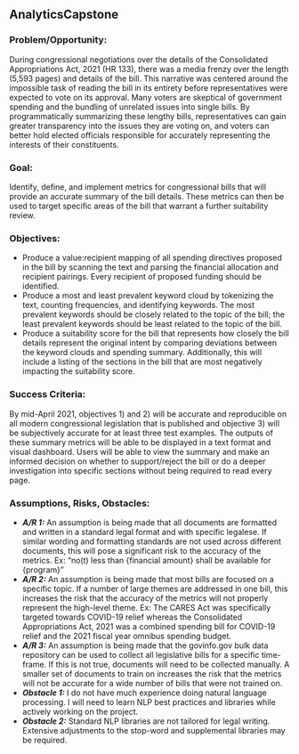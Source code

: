 ## AnalyticsCapstone
### Problem/Opportunity:
During congressional negotiations over the details of the Consolidated Appropriations Act, 2021 (HR 133), there was a media frenzy over the length (5,593 pages) and details of the bill. This narrative was centered around the impossible task of reading the bill in its entirety before representatives were expected to vote on its approval. Many voters are skeptical of government spending and the bundling of unrelated issues into single bills. By programmatically summarizing these lengthy bills, representatives can gain greater transparency into the issues they are voting on, and voters can better hold elected officials responsible for accurately representing the interests of their constituents. 

### Goal:
Identify, define, and implement metrics for congressional bills that will provide an accurate summary of the bill details. These metrics can then be used to target specific areas of the bill that warrant a further suitability review.

### Objectives:
- Produce a value:recipient mapping of all spending directives proposed in the bill by scanning the text and parsing the financial allocation and recipient pairings. Every recipient of proposed funding should be identified.
- Produce a most and least prevalent keyword cloud by tokenizing the text, counting frequencies, and identifying keywords. The most prevalent keywords should be closely related to the topic of the bill; the least prevalent keywords should be least related to the topic of the bill.
- Produce a suitability score for the bill that represents how closely the bill details represent the original intent by comparing deviations between the keyword clouds and spending summary. Additionally, this will include a listing of the sections in the bill that are most negatively impacting the suitability score.

### Success Criteria:
By mid-April 2021, objectives 1) and 2) will be accurate and reproducible on all modern congressional legislation that is published and objective 3) will be subjectively accurate for at least three test examples. The outputs of these summary metrics will be able to be displayed in a text format and visual dashboard. Users will be able to view the summary and make an informed decision on whether to support/reject the bill or do a deeper investigation into specific sections without being required to read every page.

### Assumptions, Risks, Obstacles:
- ***A/R 1:*** An assumption is being made that all documents are formatted and written in a standard legal format and with specific legalese. If similar wording and formatting standards are not used across different documents, this will pose a significant risk to the accuracy of the metrics. Ex: “no(t) less than {financial amount} shall be available for {program}”
- ***A/R 2:*** An assumption is being made that most bills are focused on a specific topic. If a number of large themes are addressed in one bill, this increases the risk that the accuracy of the metrics will not properly represent the high-level theme. Ex: The CARES Act was specifically targeted towards COVID-19 relief whereas the Consolidated Appropriations Act, 2021 was a combined spending bill for COVID-19 relief and the 2021 fiscal year omnibus spending budget. 
- ***A/R 3:*** An assumption is being made that the govinfo.gov bulk data repository can be used to collect all legislative bills for a specific time-frame. If this is not true, documents will need to be collected manually. A smaller set of documents to train on increases the risk that the metrics will not be accurate for a wide number of bills that were not trained on. 
- ***Obstacle 1:*** I do not have much experience doing natural language processing. I will need to learn NLP best practices and libraries while actively working on the project.
- ***Obstacle 2:*** Standard NLP libraries are not tailored for legal writing. Extensive adjustments to the stop-word and supplemental libraries may be required.
